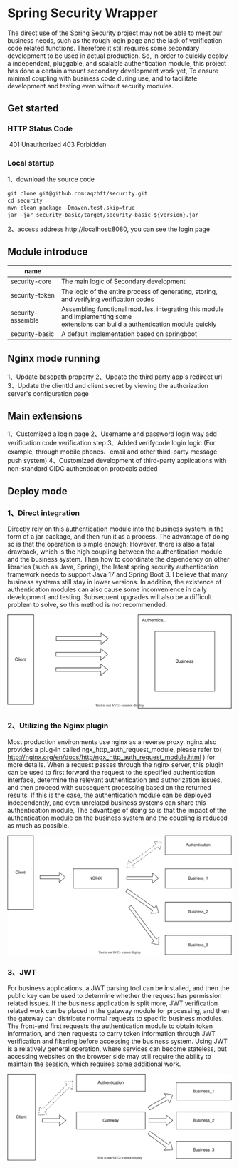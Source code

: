 

# Spring Security Wrapper

The direct use of the Spring Security project may not be able to meet our business needs, such as the rough login page and the lack of verification code related functions. Therefore it still requires some secondary development to be used in actual production. So, in order to quickly deploy a independent, pluggable, and scalable authentication module, this project has done a certain amount secondary development work yet, To ensure minimal coupling with business code during use, and to facilitate development and testing even without security modules.

## Get started

### HTTP Status Code

​	401 Unauthorized	403 Forbidden

### Local startup

1、download the source code

```shell
git clone git@github.com:aqzhft/security.git
cd security
mvn clean package -Dmaven.test.skip=true
jar -jar security-basic/target/security-basic-${version}.jar
```

2、access address http://localhost:8080, you can see the login page

## Module introduce

| name              |                                                              |
| ----------------- | ------------------------------------------------------------ |
| security-core     | The main logic of Secondary development                      |
| security-token    | The logic of the entire process of generating, storing, and verifying verification codes |
| security-assemble | Assembling functional modules, integrating this module and implementing some<br />extensions can build a authentication module quickly |
| security-basic    | A default implementation based on springboot                 |

## Nginx mode running

1、Update basepath property
2、Update the third party app's redirect uri
3、Update the clientId and client secret by viewing the authorization server's configuration page

## Main extensions

1、Customized a login page
2、Username and password login way add verification code verification step
3、Added verifycode login logic (For example, through mobile phones、email and other third-party message push system) 
4、Customized development of third-party applications with non-standard OIDC authentication protocals added

## Deploy mode

### 1、Direct integration

Directly rely on this authentication module into the business system  in the form of a jar package, and then run it as a process. The advantage of doing so is that the operation is simple enough; However, there is also a fatal drawback, which is the high coupling between the authentication module and the business system. Then how to coordinate the dependency on other libraries (such as Java, Spring), the latest spring security authentication framework needs to support Java 17 and Spring Boot 3. I believe that many business systems still stay in lower versions. In addition, the existence of authentication modules can also cause some inconvenience in daily development and testing. Subsequent upgrades will also be a difficult problem to solve, so this method is not recommended.

![](./zdocs/images/deploy_mode_1.svg)

### 2、Utilizing the Nginx plugin

Most production environments use nginx as a reverse proxy. nginx also provides a plug-in called ngx_http_auth_request_module, please refer to( http://nginx.org/en/docs/http/ngx_http_auth_request_module.html ) for more details. When a request passes through the nginx server, this plugin can be used to first forward the request to the specified authentication interface, determine the relevant authentication and authorization issues, and then proceed with subsequent processing based on the returned results. If this is the case, the authentication module can be deployed independently, and even unrelated business systems can share this authentication module, The advantage of doing so is that the impact of the authentication module on the business system and the coupling is reduced as much as possible.

![](./zdocs/images/deploy_mode_2.svg)

### 3、JWT

For business applications, a JWT parsing tool can be installed, and then the public key can be used to determine whether the request has permission related issues. If the business application is split more, JWT verification related work can be placed in the gateway module for processing, and then the gateway can distribute normal requests to specific business modules. The front-end first requests the authentication module to obtain token information, and then requests to carry token information through JWT verification and filtering before accessing the business system. Using JWT is a relatively general operation, where services can become stateless, but accessing websites on the browser side may still require the ability to maintain the session, which requires some additional work.

![](./zdocs/images/deploy_mode_3.svg)